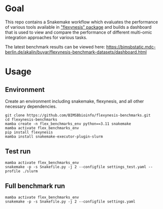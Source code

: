 # Goal

This repo contains a Snakemake workflow which evaluates the performance of various tools available in ["flexynesis" package](https://github.com/BIMSBbioinfo/flexynesis)
and builds a dashboard that is used to view and compare the performance of different multi-omic integration approaches for various tasks.

The latest benchmark results can be viewed here: https://bimsbstatic.mdc-berlin.de/akalin/buyar/flexynesis-benchmark-datasets/dashboard.html

# Usage

## Environment

Create an environment including snakemake, flexynesis, and all other necessary dependencies. 


```
git clone https://github.com/BIMSBbioinfo/flexynesis-benchmarks.git
cd flexynesis-benchmarks 
mamba create -n flex_benchmarks_env python==3.11 snakemake
mamba activate flex_benchmarks_env
pip install flexynesis 
mamba install snakemake-executor-plugin-slurm
```


## Test run

```
mamba activate flex_benchmarks_env
snakemake -p -s Snakefile.py -j 2 --configfile settings_test.yaml --profile ./slurm 
```

## Full benchmark run
```
mamba activate flex_benchmarks_env
snakemake -p -s Snakefile.py -j 2 --configfile settings.yaml 
```



 
